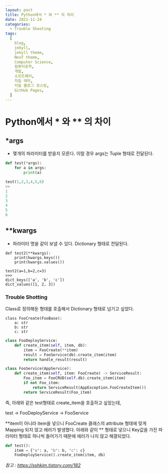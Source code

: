 ```yaml
---
layout: post
title: Python에서 * 와 ** 의 차이
date: 2021-11-24
categories:
  - Trouble Shooting
tags:
  [
    blog,
    jekyll,
    jekyll theme,
    NexT theme,
    Computer Science,
    컴퓨터공학,
    개발,
    소프트웨어,
    지킬 테마,
    지킬 블로그 포스팅,
    GitHub Pages,
  ]
---
```


# Python에서 \* 와 \*\* 의 차이

## \*args

- 몇개의 파라미터를 받을지 모른다. 이럴 경우 args는 Tuple 형태로 전달된다.

```py
def test(*args):
    for a in args:
        print(a)

test(1,2,3,4,5,6)
>>
1
2
3
4
5
6
```

## \*\*kwargs

- 파라미터 명을 같이 보낼 수 있다. Dictionary 형태로 전달된다.

```PY
def test2(**kwargs):
    print(kwargs.keys())
    print(kwargs.values())

test2(a=1,b=2,c=3)
>>>
dict_keys(['a', 'b', 'c'])
dict_values([1, 2, 3])
```

### Trouble Shotting

Class로 정의해둔 형태를 호출해서 Dictionary 형태로 넘기고 싶었다.

```PY
class FooCreate(FooBase):
    a: str
    b: str
    c: str
```

```py
class FooDeployService:
    def create_item(self, item, db):
        item = FooCreate(**item)
        result = FooService(db).create_item(item)
        return handle_result(result)

class FooService(AppService):
    def create_item(self, item: FooCreate) -> ServiceResult:
        Foo_item = FooCRUD(self.db).create_item(item)
        if not Foo_item:
            return ServiceResult(AppException.FooCreateItem())
        return ServiceResult(Foo_item)
```

즉, 아래와 같은 test형태로 create_item을 호출하고 싶었는데,

test -> FooDeployService -> FooService

**item이 아니라 item을 넣으니 FooCreate 클래스의 attribute 형태에 맞게 Mapping 되지 않고 에러가 발생했다. 아래와 같이 ** 형태로 넣으니 Key값을 가진 파라미터 형태로 하나씩 들어가기 때문에 에러가 나지 않고 해결되었다.

```py
def test():
    item = {"a": a, "b": b, "c": c}
    FooDeployService().create_item(item, db)
```

_참고 : https://sshkim.tistory.com/182_
